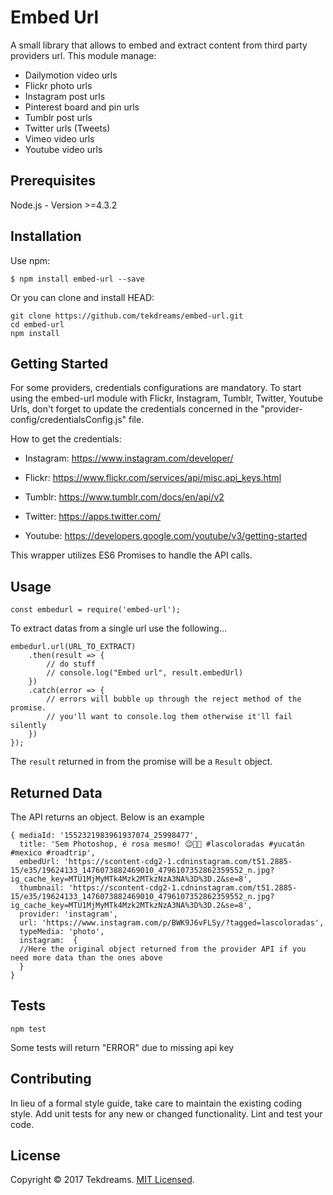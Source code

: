 Embed Url 
=========

A small library that allows to embed and extract content from third party providers url.
This module manage:
- Dailymotion video urls
- Flickr photo urls
- Instagram post urls
- Pinterest board and pin urls
- Tumblr post urls
- Twitter urls (Tweets)
- Vimeo video urls
- Youtube video urls

## Prerequisites

Node.js - Version >=4.3.2

## Installation

Use npm:

```
$ npm install embed-url --save
```
Or you can clone and install HEAD:

```
git clone https://github.com/tekdreams/embed-url.git
cd embed-url
npm install
```


## Getting Started

For some providers, credentials configurations are mandatory. To start using the embed-url module with Flickr, Instagram, Tumblr, Twitter, Youtube Urls, don't forget to update the credentials concerned in the "provider-config/credentialsConfig.js" file. 

How to get the credentials:

- Instagram: https://www.instagram.com/developer/

- Flickr: https://www.flickr.com/services/api/misc.api_keys.html

- Tumblr: https://www.tumblr.com/docs/en/api/v2

- Twitter: https://apps.twitter.com/

- Youtube: https://developers.google.com/youtube/v3/getting-started

This wrapper utilizes ES6 Promises to handle the API calls.

## Usage

```
const embedurl = require('embed-url');

```

To extract datas from a single url use the following...

```
embedurl.url(URL_TO_EXTRACT)
    .then(result => {
    	// do stuff
    	// console.log("Embed url", result.embedUrl)
    })
    .catch(error => {
    	// errors will bubble up through the reject method of the promise.
        // you'll want to console.log them otherwise it'll fail silently
    })
});
```

The `result` returned in from the promise will be a `Result` object.


## Returned Data

The API returns an object. Below is an example 

```
{ mediaId: '1552321983961937074_25998477',
  title: 'Sem Photoshop, é rosa mesmo! 😉👍🏼 #lascoloradas #yucatán #mexico #roadtrip',
  embedUrl: 'https://scontent-cdg2-1.cdninstagram.com/t51.2885-15/e35/19624133_1476073882469010_4796107352862359552_n.jpg?ig_cache_key=MTU1MjMyMTk4Mzk2MTkzNzA3NA%3D%3D.2&se=8',
  thumbnail: 'https://scontent-cdg2-1.cdninstagram.com/t51.2885-15/e35/19624133_1476073882469010_4796107352862359552_n.jpg?ig_cache_key=MTU1MjMyMTk4Mzk2MTkzNzA3NA%3D%3D.2&se=8',
  provider: 'instagram',
  url: 'https://www.instagram.com/p/BWK9J6vFLSy/?tagged=lascoloradas',
  typeMedia: 'photo',
  instagram:  {
  //Here the original object returned from the provider API if you need more data than the ones above
  }
}
```

## Tests

  `npm test`

Some tests will return "ERROR" due to missing api key

## Contributing

In lieu of a formal style guide, take care to maintain the existing coding style. Add unit tests for any new or changed functionality. Lint and test your code.

## License

Copyright © 2017 Tekdreams. [MIT Licensed](LICENSE).